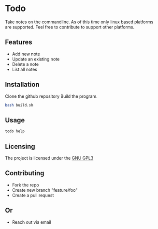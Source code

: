 # Todo

Take notes on the commandline.
As of this time only linux based platforms are supported.
Feel free to contribute to support other platforms.

## Features
- Add new note 
- Update an existing note 
- Delete a note 
- List all notes 

## Installation
Clone the github repository
Build the program.
```bash
bash build.sh
```

## Usage
```bash
todo help
```

## Licensing
The project is licensed under the [GNU GPL3](LICENSE)

## Contributing 
- Fork the repo 
- Create new branch "feature/foo"
- Create a pull request 

## Or 
- Reach out via email
